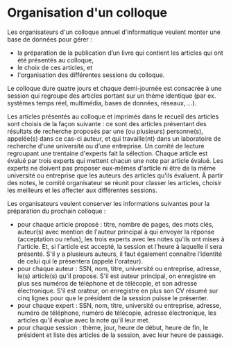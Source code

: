 # Organisation d'un colloque

Les organisateurs d'un colloque annuel d'informatique veulent monter une base de données pour gérer :

- la préparation de la publication d’un livre qui contient les articles qui ont été présentés au colloque,
- le choix de ces articles, et
- l'organisation des différentes sessions du colloque.

Le colloque dure quatre jours et chaque demi-journée est consacrée à une session qui regroupe des articles portant sur un thème identique (par ex. systèmes temps réel, multimédia, bases de données, réseaux, ...).

Les articles présentés au colloque et imprimés dans le recueil des articles sont choisis de la façon suivante : ce sont des articles présentant des résultats de recherche proposés par une (ou plusieurs) personne(s), appelée(s) dans ce cas-ci auteur, et qui travaille(nt) dans un laboratoire de recherche d'une université ou d’une entreprise. Un comité de lecture regroupant une trentaine d'experts fait la sélection. Chaque article est évalué par trois experts qui mettent chacun une note par article évalué. Les experts ne doivent pas proposer eux-mêmes d'article ni être de la même université ou entreprise que les auteurs des articles qu'ils évaluent. À partir des notes, le comité organisateur se réunit pour classer les articles, choisir les meilleurs et les affecter aux différentes sessions.

Les organisateurs veulent conserver les informations suivantes pour la préparation du prochain colloque :

- pour chaque article proposé : titre, nombre de pages, des mots clés, auteur(s) avec mention de l'auteur principal à qui envoyer la réponse (acceptation ou refus), les trois experts avec les notes qu'ils ont mises à l'article. Et, si l'article est accepté, la session et l'heure à laquelle il sera présenté. S'il y a plusieurs auteurs, il faut également connaître l’identité de celui qui le présentera (appelé l'orateur).
- pour chaque auteur : SSN, nom, titre, université ou entreprise, adresse, le(s) article(s) qu'il propose. S'il est auteur principal, on enregistre en plus ses numéros de téléphone et de télécopie, et son adresse électronique. S'il est orateur, on enregistre en plus son CV résumé sur cinq lignes pour que le président de la session puisse le présenter.
- pour chaque expert : SSN, nom, titre, université ou entreprise, adresse, numéro de téléphone, numéro de télécopie, adresse électronique, les articles qu'il évalue avec la note qu'il leur met.
- pour chaque session : thème, jour, heure de début, heure de fin, le président et liste des articles de la session, avec leur heure de passage.
